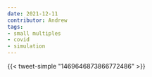 ```yaml
---
date: 2021-12-11
contributor: Andrew
tags:
- small multiples
- covid
- simulation
---
```


{{< tweet-simple "1469646873866772486" >}}

<!-- {< tweet user="BarnardResearch" id="1469646873866772486" >}} -->

